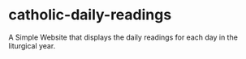 # catholic-daily-readings
A Simple Website that displays the daily readings for each day in the liturgical year. 
